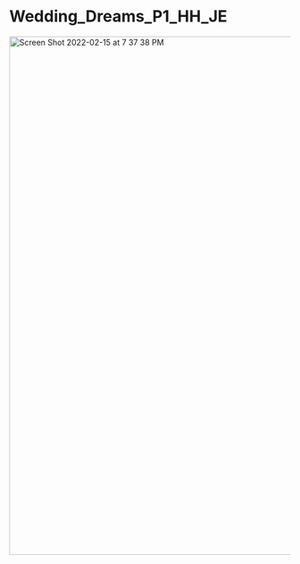 # Wedding_Dreams_P1_HH_JE


<img width="928" alt="Screen Shot 2022-02-15 at 7 37 38 PM" src="https://user-images.githubusercontent.com/89423129/154179767-e51a066d-cad6-4bc4-822e-961edeb3ae26.png">
